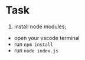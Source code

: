 # Task

1. install node modules;
- open your vscode terminal 
- run `npm install`
- run `node index.js`

